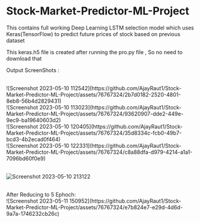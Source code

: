 # Stock-Market-Predictor-ML-Project
This contains full working Deep Learning LSTM selection model which uses Keras(TensorFlow) to predict future prices of stock based on previous dataset  

This keras.h5 file is created after running the pro.py file , So no need to download that 

Output ScreenShots :

<br>
![Screenshot 2023-05-10 112542](https://github.com/AjayRaut1/Stock-Market-Predictor-ML-Project/assets/76767324/2b7d0182-2520-4801-8eb8-56b4d2829431)

<br>
![Screenshot 2023-05-10 113023](https://github.com/AjayRaut1/Stock-Market-Predictor-ML-Project/assets/76767324/93620907-dde2-449e-9ec9-ba19640603d2)

<br>
![Screenshot 2023-05-10 120405](https://github.com/AjayRaut1/Stock-Market-Predictor-ML-Project/assets/76767324/35d8334c-fcb0-49b7-bcd3-4b2ecad0f464)

<br>
![Screenshot 2023-05-10 122331](https://github.com/AjayRaut1/Stock-Market-Predictor-ML-Project/assets/76767324/c8a88dfa-d979-4214-a1a1-7096bd60f0e9)

<br>![Screenshot 2023-05-10 213122](https://github.com/AjayRaut1/Stock-Market-Predictor-ML-Project/assets/76767324/497436be-667d-46e5-a641-b3c561bf432a)

<br>
After Reducing to 5 Ephoch:
<br>
![Screenshot 2023-05-11 150952](https://github.com/AjayRaut1/Stock-Market-Predictor-ML-Project/assets/76767324/e7b824e7-e29d-4d6d-9a7a-1746232cb26c)
